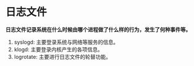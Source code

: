 # 日志文件
**日志文件记录系统在什么时候由哪个进程做了什么样的行为，发生了何种事件等。**

1. syslogd: 主要登录系统与网络等服务的信息。
2. klogd: 主要登录内核产生的各项信息。
3. logrotate: 主要进行日志文件的轮替功能。

